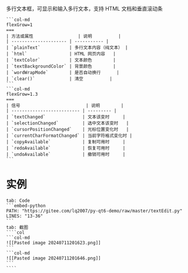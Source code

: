 多行文本框，可显示和输入多行文本，支持 HTML 文档和垂直滚动条

````col
```col-md
flexGrow=1
===
| 方法或属性                 | 说明          |
| --------------------- | ----------- |
| `plainText`           | 多行文本内容（纯文本） |
| `html`                | HTML 网页内容   |
| `textColor`           | 文本颜色        |
| `textBackgroundColor` | 背景颜色        |
| `wordWrapMode`        | 是否自动换行      |
| `clear()`             | 清空          |
```
```col-md
flexGrow=1.3
===
| 信号                         | 说明        |
| -------------------------- | --------- |
| `textChanged`              | 文本该变时     |
| `selectionChanged`         | 选中文本该变时   |
| `cursorPositionChanged`    | 光标位置变化时   |
| `currentCharFormatChanged` | 当前字符格式变化时 |
| `copyAvailable`            | 复制可用时     |
| `redoAvailable`            | 恢复可用时     |
| `undoAvailable`            | 撤销可用时     |
```
````
# 实例

`````tabs
tab: Code
```embed-python
PATH: "https://gitee.com/lq2007/py-qt6-demo/raw/master/textEdit.py"
LINES: "13-36"
```
tab: 截图
````col
```col-md
![[Pasted image 20240711201623.png]]
```
```col-md
![[Pasted image 20240711201646.png]]
```
````
`````


